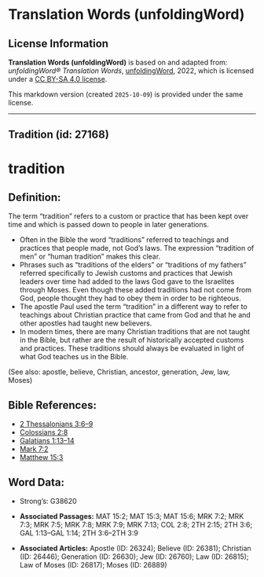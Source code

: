 # Translation Words (unfoldingWord)

## License Information

**Translation Words (unfoldingWord)** is based on and adapted from: _unfoldingWord® Translation Words_, [unfoldingWord](https://unfoldingword.org/utw), 2022, which is licensed under a [CC BY-SA 4.0 license](https://creativecommons.org/licenses/by-sa/4.0/legalcode.en).

This markdown version (created `2025-10-09`) is provided under the same license.



--------------------------------

## Tradition (id: 27168)

tradition
=========

Definition:
-----------

The term “tradition” refers to a custom or practice that has been kept over time and which is passed down to people in later generations.

* Often in the Bible the word “traditions” referred to teachings and practices that people made, not God’s laws. The expression “tradition of men” or “human tradition” makes this clear.
* Phrases such as “traditions of the elders” or “traditions of my fathers” referred specifically to Jewish customs and practices that Jewish leaders over time had added to the laws God gave to the Israelites through Moses. Even though these added traditions had not come from God, people thought they had to obey them in order to be righteous.
* The apostle Paul used the term “tradition” in a different way to refer to teachings about Christian practice that came from God and that he and other apostles had taught new believers.
* In modern times, there are many Christian traditions that are not taught in the Bible, but rather are the result of historically accepted customs and practices. These traditions should always be evaluated in light of what God teaches us in the Bible.

(See also: apostle, believe, Christian, ancestor, generation, Jew, law, Moses)

Bible References:
-----------------

* [2 Thessalonians 3:6–9](https://ref.ly/2Thess3:6-2Thess3:9)
* [Colossians 2:8](https://ref.ly/Col2:8)
* [Galatians 1:13–14](https://ref.ly/Gal1:13-Gal1:14)
* [Mark 7:2](https://ref.ly/Mark7:2)
* [Matthew 15:3](https://ref.ly/Matt15:3)

Word Data:
----------

* Strong’s: G38620

* **Associated Passages:** MAT 15:2; MAT 15:3; MAT 15:6; MRK 7:2; MRK 7:3; MRK 7:5; MRK 7:8; MRK 7:9; MRK 7:13; COL 2:8; 2TH 2:15; 2TH 3:6; GAL 1:13–GAL 1:14; 2TH 3:6–2TH 3:9
* **Associated Articles:** Apostle (ID: 26324); Believe (ID: 26381); Christian (ID: 26446); Generation (ID: 26630); Jew (ID: 26760); Law (ID: 26815); Law of Moses (ID: 26817); Moses (ID: 26889)

